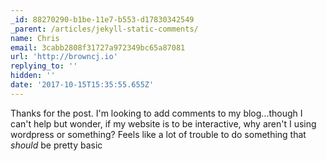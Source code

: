 ```yaml
---
_id: 88270290-b1be-11e7-b553-d17830342549
_parent: /articles/jekyll-static-comments/
name: Chris
email: 3cabb2808f31727a972349bc65a87081
url: 'http://browncj.io'
replying_to: ''
hidden: ''
date: '2017-10-15T15:35:55.655Z'
---
```


Thanks for the post. I'm looking to add comments to my blog...though I can't
help but wonder, if my website is to be interactive, why aren't I using
wordpress or something? Feels like a lot of trouble to do something that
*should* be pretty basic
